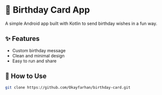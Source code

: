 # 🎉 Birthday Card App

A simple Android app built with Kotlin to send birthday wishes in a fun way.

## ✨ Features

- Custom birthday message
- Clean and minimal design
- Easy to run and share

## 🚀 How to Use

```bash
git clone https://github.com/Okayfarhan/birthday-card.git
